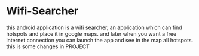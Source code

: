 # Wifi-Searcher
this android application is a wifi searcher, an application which can find hotspots and place it in google maps. and later when you want a free internet connection you can launch the app and see in the map all hotspots.
this is some changes in 
PROJECT
